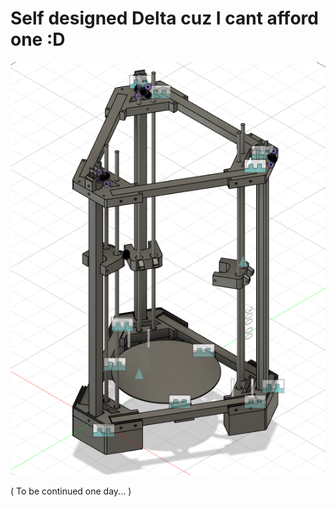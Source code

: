 # Self designed Delta cuz I cant afford one :D
![Delta](README/Delta.png)

( To be continued one day... )